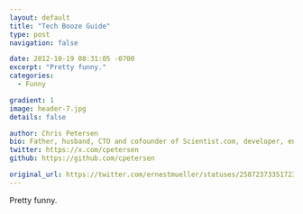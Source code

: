 ```yaml
---
layout: default
title: "Tech Booze Guide"
type: post
navigation: false

date: 2012-10-19 08:31:05 -0700
excerpt: "Pretty funny."
categories:
  - Funny

gradient: 1
image: header-7.jpg
details: false

author: Chris Petersen
bio: Father, husband, CTO and cofounder of Scientist.com, developer, entrepreneur and technologist.
twitter: https://x.com/cpetersen
github: https://github.com/cpetersen

original_url: https://twitter.com/ernestmueller/statuses/258723733517238273
---
```



Pretty funny.
